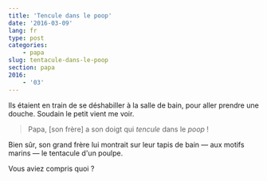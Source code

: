 ```yaml
---
title: 'Tencule dans le poop'
date: '2016-03-09'
lang: fr
type: post
categories:
    - papa
slug: tentacule-dans-le-poop
section: papa
2016:
    - '03'
---
```


Ils étaient en train de se déshabiller à la salle de bain, pour aller prendre une douche. Soudain le petit vient me voir.

> Papa, [son frère] a son doigt qui _tencule_ dans le _poop_ !

Bien sûr, son grand frère lui montrait sur leur tapis de bain — aux motifs marins — le tentacule d'un poulpe.

Vous aviez compris quoi ?
